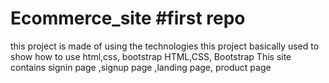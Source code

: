 # Ecommerce_site #first repo
this project is made of using the technologies 
this project basically used to show how to use html,css, bootstrap
HTML,CSS, Bootstrap
This site contains signin page ,signup page ,landing page, product page
